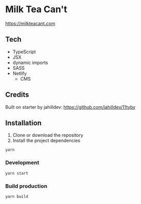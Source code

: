 # Milk Tea Can't

https://milkteacant.com

## Tech

- TypeScript
- JSX
- dynamic imports
- SASS
- Netlify
  - CMS

## Credits

Built on starter by jahilldev: https://github.com/jahilldev/11tyby

## Installation

1. Clone or download the repository
2. Install the project dependencies

```shell
yarn
```

### Development

```shell
yarn start
```

### Build production

```shell
yarn build
```
